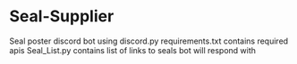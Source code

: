 # Seal-Supplier
Seal poster discord bot using discord.py
requirements.txt contains required apis
Seal_List.py contains list of links to seals bot will respond with
